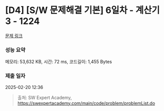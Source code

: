 # [D4] [S/W 문제해결 기본] 6일차 - 계산기3 - 1224 

[문제 링크](https://swexpertacademy.com/main/code/problem/problemDetail.do?contestProbId=AV14tDX6AFgCFAYD) 

### 성능 요약

메모리: 53,632 KB, 시간: 72 ms, 코드길이: 1,455 Bytes

### 제출 일자

2025-02-20 12:36



> 출처: SW Expert Academy, https://swexpertacademy.com/main/code/problem/problemList.do